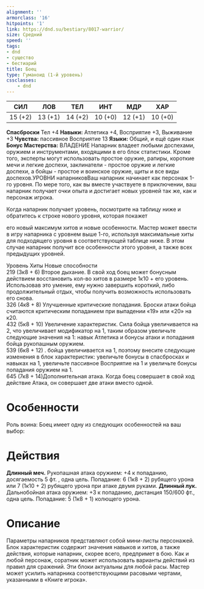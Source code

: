 ```yaml
---
alignment: ''
armorclass: '16'
hitpoints: '1'
link: https://dnd.su/bestiary/8017-warrior/
size: Средний
speed: ''
tags:
- dnd
- существо
- бестиарий
title: Боец
type: Гуманоид (1-й уровень)
cssclasses:
    - dnd
---
```



| СИЛ | ЛОВ | ТЕЛ | ИНТ | МДР | ХАР |
|---|---|---|---|---|---|
| 15 (+2) | 13 (+1) | 14 (+2) | 10 (+0) | 12 (+1) | 10 (+0) |
**Спасброски** Тел +4
**Навыки:** Атлетика +4, Восприятие +3, Выживание +3
**Чувства:** пассивное Восприятие 13
**Языки:** Общий, и ещё один язык
**Бонус Мастерства:** ВЛАДЕНИЕ
Напарник владеет любыми доспехами, оружием и инструментами, входящими в его блок статистики. Кроме того, эксперты могут использовать простое оружие, рапиры, короткие мечи и легкие доспехи, заклинатели - простое оружие и легкие доспехи, а бойцы - простое и воинское оружие, щиты и все виды доспехов.УРОВНИ напарниковВаш напарник начинает как персонаж 1-го уровня. По мере того, как вы вместе участвуете в приключении, ваш напарник получает очки опыта и достигает новых уровней так же, как и персонаж игрока.

Когда напарник получает уровень, посмотрите на таблицу ниже и обратитесь к строке нового уровня, которая покажет

его новый максимум хитов и новые особенности. Мастер может ввести в игру напарника с уровнем выше 1-го, используя максимальные хиты для подходящего уровня в соответствующей таблице ниже. В этом случае напарник получит все особенности этого уровня, а также всех предыдущих уровней.


Уровень  Хиты Новые способности  
219 (3к8 + 6) Второе дыхание. В свой ход боец может бонусным действием восстановить кол-во хитов в размере 1к10 + его уровень. Использовав это умение, ему нужно завершить короткий, либо продолжительный отдых, чтобы получить возможность использовать его снова.  
326 (4к8 + 8) Улучшенные критические попадания. Броски атаки бойца считаются критическим попаданием при выпадении «19» или «20» на к20.  
432 (5к8 + 10) Увеличение характеристик. Сила бойца увеличивается на 2, что увеличивает модификатор на 1, таким образом увеличьте следующие значения на 1: навык Атлетика и бонусы атаки и попадания бойца рукопашным оружием.  
539 (6к8 + 12) .  бойца увеличивается на 1, поэтому внесите следующие изменения в блок характеристик: увеличьте бонусы в спасбросках и навыках на 1, увеличьте пассивное Восприятие на 1 и увеличьте бонусы попадания оружием на 1.  
645 (7к8 + 14)Дополнительная атака. Когда боец совершает в свой ход действие Атака, он совершает две атаки вместо одной.


# Особенности
Роль воина: Боец имеет одну из следующих особенностей на ваш выбор:


# Действия
**Длинный меч.** Рукопашная атака оружием: +4 к попаданию, досягаемость 5 фт. , одна цель. Попадание: 6 (1к8 + 2) рубящего урона или 7 (1к10 + 2) рубящего урона при атаке двумя руками.
**Длинный лук.** Дальнобойная атака оружием: +3 к попаданию, дистанция 150/600 фт., одна цель. Попадание: 5 (1к8 + 1) колющего урона.


# Описание
Параметры напарников представляют собой мини-листы персонажей. Блок характеристик содержит значения навыков и хитов, а также действия, которые напарник, скорее всего, предпримет в бою. Как и любой персонаж, соратник может использовать варианты действий из правил для сражений. Эти блоки актуальны для любой расы. Мастер может усилить напарника соответствующими расовыми чертами, указанными в «Книге игрока».